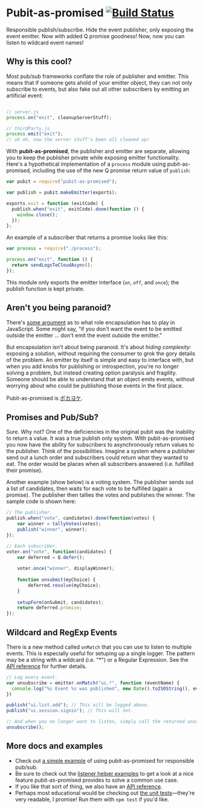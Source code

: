 Pubit-as-promised [![Build Status](https://travis-ci.org/YuzuJS/pubit-as-promised.svg)](https://travis-ci.org/YuzuJS/pubit-as-promised)
=====
Responsible publish/subscribe. Hide the event publisher, only exposing the event emitter.
Now with added Q promise goodness! Now, now you can listen to wildcard event names!


Why is this cool?
-----------------

Most pub/sub frameworks conflate the role of publisher and emitter. This means that if someone gets ahold of your 
emitter object, they can not only subscribe to events, but also fake out all other subscribers by emitting an 
artificial event:

```javascript

// server.js
process.on("exit", cleanupServerStuff);

// thirdParty.js
process.emit("exit");
// uh oh, now the server stuff's been all cleaned up!
```

With **pubit-as-promised**, the publisher and emitter are separate, allowing you to keep the publisher private while
exposing emitter functionality. Here's a hypothetical implementation of a `process` module using pubit-as-promised, 
including the use of the new Q promise return value of `publish`:

```javascript
var pubit = require("pubit-as-promised");

var publish = pubit.makeEmitter(exports);

exports.exit = function (exitCode) {
  publish.when("exit", exitCode).done(function () {
    window.close();
  });
};
```

An example of a subscriber that returns a promise looks like this:

```javascript
var process = require("./process");

process.on("exit", function () {
  return sendLogsToCloudAsync();
});
```

This module only exports the emitter interface (`on`, `off`, and `once`); the publish function is kept private.


Aren't you being paranoid?
--------------------------

There's [some argument][1] as to what role encapsulation has to play in JavaScript. Some might say, “if you don't 
want the event to be emitted outside the emitter … don't emit the event outside the emitter.”

But encapsulation isn't about being paranoid. It's about _hiding complexity_: exposing a solution, without requiring 
the consumer to grok the gory details of the problem. An emitter by itself is simple and easy to interface with, 
but when you add knobs for publishing or introspection, you're no longer solving a problem, but instead creating 
option paralysis and fragility. Someone should be able to understand that an object emits events, without worrying 
about who could be publishing those events in the first place.

Pubit-as-promised is [ポカヨケ][2].


Promises and Pub/Sub?
---------------------

Sure. Why not? One of the deficiencies in the original pubit was the inability to return a value. It was a true 
publish only system. With pubit-as-promised you now have the ability for subscribers to asynchronously
return values to the publisher. Think of the possibilities. Imagine a system where a publisher send out a 
lunch order and subscribers could return what they wanted to eat. The order would be places when all 
subscribers  answered (i.e. fulfilled their promise).

Another example (show below) is a voting system. The publisher sends out a list of candidates, then waits 
for each vote to be fulfilled (again a promise). The publisher then tallies the votes and publishes
the winner. The sample code is shown here:

```javascript
// The publisher.
publish.when("vote", candidates).done(function(votes) {
    var winner = tallyVotes(votes);
    publish("winner", winner);
});

// Each subscriber.
voter.on("vote", function(candidates) {
    var deferred = Q.defer();
 
    voter.once("winner", displayWinner);
 
    function onsubmit(myChoice) {
        deferred.resolve(myChoice);
    }
 
    setupForm(onSubmit, candidates);
    return deferred.promise;
});
```

Wildcard and RegExp Events
--------------------------

There is a new method called `onMatch` that you can use to listen to multiple events.
This is especially useful for setuping up a single logger.
The pattern may be a string with a wildcard (i.e. "*") or a Regular Expression.
See the [API reference][5] for further details.

```javascript
// Log every event.
var unsubscribe = emitter.onMatch("ui.*", function (eventName) {
  console.log("%s Event %s was published", new Date().toISOString(), eventName);
})

publish("ui.list.add"); // This will be logged above.
publish("ui.session.signin"); // This will not.

// And when you no longer want to listen, simply call the returned unsubscribe function.
unsubscribe();
```

More docs and examples
----------------------

* Check out [a simple example][3] of using pubit-as-promised for responsible pub/sub.
* Be sure to check out the [listener helper examples][4] to get a look at a nice feature pubit-as-promised provides 
to solve a common use case.
* If you like that sort of thing, we also have an [API reference][5].
* Perhaps most educational would be checking out [the unit tests][6]—they're very readable, I promise! 
Run them with `npm test` if you'd like.



[1]: https://mail.mozilla.org/pipermail/es-discuss/2011-November/017872.html
[2]: http://blog.ploeh.dk/2011/05/24/PokayokeDesignFromSmellToFragrance.aspx
[3]: https://github.com/NobleJS/pubit-as-promised/wiki/Simple-Example
[4]: https://github.com/NobleJS/pubit-as-promised/wiki/Listener-Helper-Examples
[5]: https://github.com/NobleJS/pubit-as-promised/wiki/API-Reference
[6]: https://github.com/NobleJS/pubit-as-promised/tree/master/test
